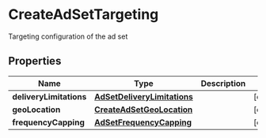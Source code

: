 

# CreateAdSetTargeting

Targeting configuration of the ad set

## Properties

| Name | Type | Description | Notes |
|------------ | ------------- | ------------- | -------------|
|**deliveryLimitations** | [**AdSetDeliveryLimitations**](AdSetDeliveryLimitations.md) |  |  [optional] |
|**geoLocation** | [**CreateAdSetGeoLocation**](CreateAdSetGeoLocation.md) |  |  [optional] |
|**frequencyCapping** | [**AdSetFrequencyCapping**](AdSetFrequencyCapping.md) |  |  [optional] |



